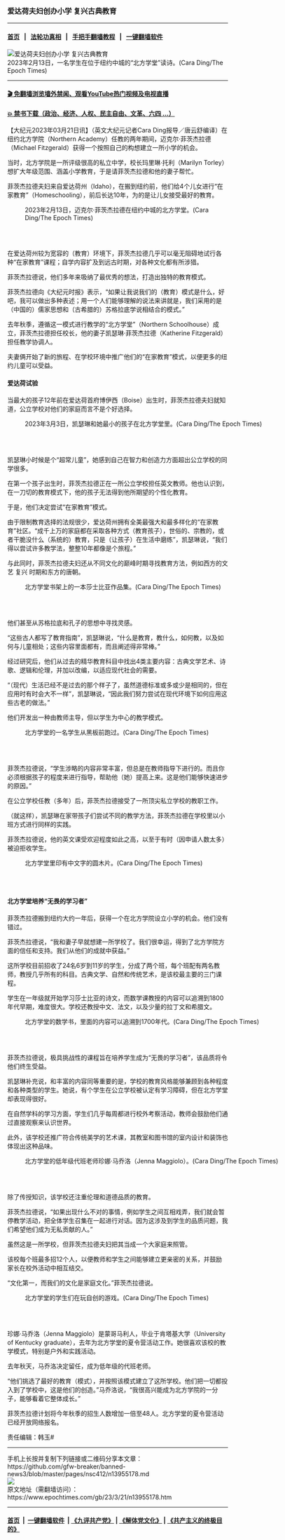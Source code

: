 ### 爱达荷夫妇创办小学 复兴古典教育
------------------------

#### [首页](https://github.com/gfw-breaker/banned-news3/blob/master/README.md) &nbsp;&nbsp;|&nbsp;&nbsp; [法轮功真相](https://github.com/begood0513/basic/blob/master/README.md)  &nbsp;&nbsp;|&nbsp;&nbsp; [手把手翻墙教程](https://github.com/gfw-breaker/guides/wiki)  &nbsp;&nbsp;|&nbsp;&nbsp; [一键翻墙软件](https://github.com/gfw-breaker/nogfw/blob/master/README.md)  



<div><img alt="爱达荷夫妇创办小学 复兴古典教育" class="attachment-djy_600_400 size-djy_600_400 wp-post-image" src="https://i.epochtimes.com/assets/uploads/2023/03/id13955187-untitled-15-22-700x420-600x400.jpg"/>
<div class="caption">
 2023年2月13日，一名学生在位于纽约中城的“北方学堂”读诗。(Cara Ding/The Epoch Times)
</div></div><hr/>

#### [ 🎬  免翻墙浏览墙外禁闻、观看YouTube热门视频及电视直播](https://github.com/gfw-breaker/HelloWorld)

#### [ 💥  禁书下载（政治、经济、人权、民主自由、文革、六四 ...）](https://github.com/gfw-breaker/books/blob/master/README.md)

<div><p>
 【大纪元2023年03月21日讯】（英文大纪元记者Cara Ding报导／唐云舒编译）在纽约北方学院（Northern Academy）任教的两年期间，迈克尔‧菲茨杰拉德（Michael Fitzgerald）获得一个按照自己的构想建立一所小学的机会。
</p>
<p>
 当时，北方学院是一所评级很高的私立中学，校长玛里琳‧托利（Marilyn Torley）想扩大年级范围、涵盖小学教育，于是请菲茨杰拉德和他的妻子帮忙。
</p>
<p>
 菲茨杰拉德夫妇来自爱达荷州（Idaho），在搬到纽约前，他们给4个儿女进行“在家教育”（Homeschooling），前后长达10年，为的是让儿女接受最好的教育。
</p>
<figure aria-describedby="caption-attachment-13955260" class="wp-caption aligncenter" id="attachment_13955260" style="width: 450px">
 <ok href="https://i.epochtimes.com/assets/uploads/2023/03/id13955260-northern-schoolhouse-michael-fitzgerald.jpg" target="_blank">
  <img alt="" class="wp-image-13955260" src="https://i.epochtimes.com/assets/uploads/2023/03/id13955260-northern-schoolhouse-michael-fitzgerald-600x756.jpg"/>
 </ok>
 <br/><figcaption class="wp-caption-text" id="caption-attachment-13955260">
  2023年2月13日，迈克尔‧菲茨杰拉德在纽约中城的北方学堂。(Cara Ding/The Epoch Times)
 </figcaption><br/>
</figure><br/>
<p>
 在爱达荷州较为宽容的（教育）环境下，菲茨杰拉德几乎可以毫无阻碍地试行各种“在家教育”课程；自学内容扩及到远古时期，对各种文化都有所涉猎。
</p>
<p>
 菲茨杰拉德说，他们多年来吸纳了最优秀的想法，打造出独特的教育模式。
</p>
<p>
 菲茨杰拉德向《大纪元时报》表示，“如果让我说我们的（教育）模式是什么，好吧，我可以做出多种表述；用一个人们能够理解的说法来讲就是，我们采用的是（中国的）儒家思想和（古希腊的）苏格拉底学说相结合的模式。”
</p>
<p>
 去年秋季，遵循这一模式进行教学的“北方学堂”（Northern Schoolhouse）成立，菲茨杰拉德担任校长，他的妻子凯瑟琳‧菲茨杰拉德（Katherine Fitzgerald）担任教学协调人。
</p>
<p>
 夫妻俩开始了新的旅程、在学校环境中推广他们的“在家教育”模式，以便更多的纽约儿童可以受益。
</p>
<h4>
 爱达荷试验
</h4>
<p>
 当最大的孩子12年前在爱达荷首府博伊西（Boise）出生时，菲茨杰拉德夫妇就知道，公立学校对他们的家庭而言不是个好选择。
</p>
<figure aria-describedby="caption-attachment-13955210" class="wp-caption aligncenter" id="attachment_13955210" style="width: 600px">
 <ok href="https://i.epochtimes.com/assets/uploads/2023/03/id13955210-CYD02184-1200x800.jpg" target="_blank">
  <img alt="" class="wp-image-13955210" src="https://i.epochtimes.com/assets/uploads/2023/03/id13955210-CYD02184-1200x800-450x300.jpg"/>
 </ok>
 <br/><figcaption class="wp-caption-text" id="caption-attachment-13955210">
  2023年3月3日，凯瑟琳和她最小的孩子在北方学堂里。(Cara Ding/The Epoch Times)
 </figcaption><br/>
</figure><br/>
<p>
 凯瑟琳小时候是个“超常儿童”，她感到自己在智力和创造力方面超出公立学校的同学很多。
</p>
<p>
 在第一个孩子出生时，菲茨杰拉德正在一所公立学校担任英文教师。他也认识到，在一刀切的教育模式下，他的孩子无法得到他所期望的个性化教育。
</p>
<p>
 于是，他们决定尝试“在家教育”模式。
</p>
<p>
 由于限制教育选择的法规很少，爱达荷州拥有全美最强大和最多样化的“在家教育”社区。“成千上万的家庭都在采取各种方式（教育孩子），世俗的、宗教的，或者干脆没什么（系统的）教育，只是（让孩子）在生活中磨练”，凯瑟琳说，“我们得以尝试许多教学法，整整10年都像是个旅程。”
</p>
<p>
 与此同时，菲茨杰拉德夫妇还从不同文化的巅峰时期寻找教育方法，例如西方的文艺
 <ok href="https://www.epochtimes.com/gb/tag/%E5%A4%8D%E5%85%B4.html">
  复兴
 </ok>
 时期和东方的唐朝。
</p>
<figure aria-describedby="caption-attachment-13955208" class="wp-caption aligncenter" id="attachment_13955208" style="width: 600px">
 <ok href="https://i.epochtimes.com/assets/uploads/2023/03/id13955208-untitled-8-27-1200x800.jpg" target="_blank">
  <img alt="" class="wp-image-13955208" src="https://i.epochtimes.com/assets/uploads/2023/03/id13955208-untitled-8-27-1200x800-450x300.jpg"/>
 </ok>
 <br/><figcaption class="wp-caption-text" id="caption-attachment-13955208">
  北方学堂书架上的一本莎士比亚作品集。(Cara Ding/The Epoch Times)
 </figcaption><br/>
</figure><br/>
<p>
 他们甚至从苏格拉底和孔子的思想中寻找灵感。
</p>
<p>
 “这些古人都写了教育指南”，凯瑟琳说，“什么是教育，教什么，如何教，以及如何与儿童相处；这些内容里面都有，而且阐述得非常棒。”
</p>
<p>
 经过研究后，他们从过去的精华教育科目中找出4类主要内容：古典文学艺术、诗歌、逻辑和伦理，并加以改编，以适应现代社会的需要。
</p>
<p>
 “（现代）生活已经不是过去的那个样子了，虽然道德标准或多或少是相同的，但在应用时有时会大不一样”，凯瑟琳说，“因此我们努力尝试在现代环境下如何应用这些古老的做法。”
</p>
<p>
 他们开发出一种由教师主导，但以学生为中心的教学模式。
</p>
<figure aria-describedby="caption-attachment-13955200" class="wp-caption aligncenter" id="attachment_13955200" style="width: 600px">
 <ok href="https://i.epochtimes.com/assets/uploads/2023/03/id13955200-CYD02197-1200x800.jpg" target="_blank">
  <img alt="" class="wp-image-13955200" src="https://i.epochtimes.com/assets/uploads/2023/03/id13955200-CYD02197-1200x800-450x300.jpg"/>
 </ok>
 <br/><figcaption class="wp-caption-text" id="caption-attachment-13955200">
  北方学堂的一名学生从黑板前跑过。(Cara Ding/The Epoch Times)
 </figcaption><br/>
</figure><br/>
<p>
 菲茨杰拉德说，“学生涉略的内容非常丰富，但总是在教师指导下进行的。而且你必须根据孩子的程度来进行指导，帮助他（她）提高上来。这是他们能够快速进步的原因。”
</p>
<p>
 在公立学校任教（多年）后，菲茨杰拉德接受了一所顶尖私立学校的教职工作。
</p>
<p>
 （就这样），凯瑟琳在家带孩子们尝试不同的教学方法，菲茨杰拉德在学校里以小班方式进行同样的实践。
</p>
<p>
 菲茨杰拉德说，他的英文课受欢迎程度如此之高，以至于有时（因申请人数太多）被迫拒收学生。
</p>
<figure aria-describedby="caption-attachment-13955196" class="wp-caption aligncenter" id="attachment_13955196" style="width: 599px">
 <ok href="https://i.epochtimes.com/assets/uploads/2023/03/id13955196-untitled-16-22-1200x800.jpg" target="_blank">
  <img alt="" class="wp-image-13955196" src="https://i.epochtimes.com/assets/uploads/2023/03/id13955196-untitled-16-22-1200x800-450x300.jpg"/>
 </ok>
 <br/><figcaption class="wp-caption-text" id="caption-attachment-13955196">
  北方学堂里印有中文字的圆木片。(Cara Ding/The Epoch Times)
 </figcaption><br/>
</figure><br/>
<h4>
 北方学堂培养“无畏的学习者”
</h4>
<p>
 菲茨杰拉德搬到纽约大约一年后，获得一个在北方学院设立小学的机会。他们没有错过。
</p>
<p>
 菲茨杰拉德说，“我和妻子早就想建一所学校了。我们很幸运，得到了北方学院方面的信任和支持。我们从他们的成就中获益。”
</p>
<p>
 这所学校目前招收了24名6岁到11岁的学生，分成了两个班，每个班配有两名教师，教授几乎所有的科目。古典文学、自然和传统艺术，是该校最主要的三门课程。
</p>
<p>
 学生在一年级就开始学习莎士比亚的诗文，而数学课教授的内容可以追溯到1800年代早期，难度很大。学校还教授中文、法文，以及少量的拉丁文和希腊文。
</p>
<figure aria-describedby="caption-attachment-13955194" class="wp-caption aligncenter" id="attachment_13955194" style="width: 599px">
 <ok href="https://i.epochtimes.com/assets/uploads/2023/03/id13955194-untitled-5-28-1200x800.jpg" target="_blank">
  <img alt="" class="wp-image-13955194" src="https://i.epochtimes.com/assets/uploads/2023/03/id13955194-untitled-5-28-1200x800-450x300.jpg"/>
 </ok>
 <br/><figcaption class="wp-caption-text" id="caption-attachment-13955194">
  北方学堂的数学书，里面的内容可以追溯到1700年代。(Cara Ding/The Epoch Times)
 </figcaption><br/>
</figure><br/>
<p>
 菲茨杰拉德说，极具挑战性的课程旨在培养学生成为“无畏的学习者”，该品质将令他们终生受益。
</p>
<p>
 凯瑟琳补充说，和丰富的内容同等重要的是，学校的教育风格能够兼顾到各种程度和各种类型的学生。她说，有个学生在公立学校被认定有学习障碍，但在北方学堂却表现得很好。
</p>
<p>
 在自然学科的学习方面，学生们几乎每周都进行校外考察活动，教师会鼓励他们通过直接观察来认识世界。
</p>
<p>
 此外，该学校还推广符合传统美学的艺术课，其教室和图书馆的室内设计和装饰也体现出这种品味。
</p>
<figure aria-describedby="caption-attachment-13955192" class="wp-caption aligncenter" id="attachment_13955192" style="width: 599px">
 <ok href="https://i.epochtimes.com/assets/uploads/2023/03/id13955192-untitled-24-18-1200x800.jpg" target="_blank">
  <img alt="" class="wp-image-13955192" src="https://i.epochtimes.com/assets/uploads/2023/03/id13955192-untitled-24-18-1200x800-450x300.jpg"/>
 </ok>
 <br/><figcaption class="wp-caption-text" id="caption-attachment-13955192">
  北方学堂的低年级代班老师珍娜‧马乔洛（Jenna Maggiolo）。(Cara Ding/The Epoch Times)
 </figcaption><br/>
</figure><br/>
<p>
 除了传授知识，该学校还注重伦理和道德品质的教育。
</p>
<p>
 菲茨杰拉德说，“如果出现什么不对的事情，例如学生之间互相戏弄，我们就会暂停教学活动，把全体学生召集在一起进行对话。因为这涉及到学生的品质问题，我们希望他们成为无私贡献的人。”
</p>
<p>
 虽然这是一所学校，但菲茨杰拉德夫妇把其当成一个大家庭来照管。
</p>
<p>
 该校每个班最多招12个人，以便教师和学生之间能够建立更亲密的关系，并鼓励家长在校外活动中相互结交。
</p>
<p>
 “文化第一，而我们的文化是家庭文化。”菲茨杰拉德说。
</p>
<figure aria-describedby="caption-attachment-13955190" class="wp-caption aligncenter" id="attachment_13955190" style="width: 599px">
 <ok href="https://i.epochtimes.com/assets/uploads/2023/03/id13955190-CYD02188-1200x800.jpg" target="_blank">
  <img alt="" class="wp-image-13955190" src="https://i.epochtimes.com/assets/uploads/2023/03/id13955190-CYD02188-1200x800-450x300.jpg"/>
 </ok>
 <br/><figcaption class="wp-caption-text" id="caption-attachment-13955190">
  北方学堂的学生们在玩自创的游戏。(Cara Ding/The Epoch Times)
 </figcaption><br/>
</figure><br/>
<p>
 珍娜‧马乔洛（Jenna Maggiolo）是蒙哥马利人，毕业于肯塔基大学（University of Kentucky graduate），去年为北方学堂的夏令营活动工作。她很喜欢该校的教学模式，特别是户外和实践活动。
</p>
<p>
 去年秋天，马乔洛决定留任，成为低年级的代班老师。
</p>
<p>
 “他们挑选了最好的教育（模式），并按照该模式建立了这所学校。他们把一切都投入到了学校中，这是他们的创造。”马乔洛说，“我很高兴能成为北方学院的一分子，能够看着它整体成长。”
</p>
<p>
 菲茨杰拉德计划将今年秋季的招生人数增加一倍至48人。北方学堂的夏令营活动已经开放网络报名。
</p>
<p>
 责任编辑：韩玉#
</p>
</div>
<hr/>
手机上长按并复制下列链接或二维码分享本文章：<br/>
https://github.com/gfw-breaker/banned-news3/blob/master/pages/nsc412/n13955178.md <br/>
<a href='https://github.com/gfw-breaker/banned-news3/blob/master/pages/nsc412/n13955178.md'><img src='https://github.com/gfw-breaker/banned-news3/blob/master/pages/nsc412/n13955178.md.png'/></a> <br/>
原文地址（需翻墙访问）：https://www.epochtimes.com/gb/23/3/21/n13955178.htm


------------------------
#### [首页](https://github.com/gfw-breaker/banned-news3/blob/master/README.md) &nbsp;|&nbsp; [一键翻墙软件](https://github.com/gfw-breaker/nogfw/blob/master/README.md) &nbsp;| [《九评共产党》](https://github.com/gfw-breaker/9ping.md/blob/master/README.md#九评之一评共产党是什么) | [《解体党文化》](https://github.com/gfw-breaker/jtdwh.md/blob/master/README.md) | [《共产主义的终极目的》](https://github.com/gfw-breaker/gczydzjmd.md/blob/master/README.md)


<img src='http://gfw-breaker.win/banned-news3/pages/nsc412/n13955178.md' width='0px' height='0px'/>
